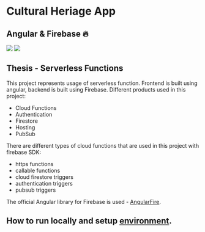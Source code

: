 # Cultural Heriage App
## Angular & Firebase 🔥
![](https://img.shields.io/badge/Angular-E23237?style=&logo=angular&logoColor=white)
![](https://img.shields.io/badge/Firebase-FFCA28?style=&logo=firebase&logoColor=white)

## Thesis - Serverless Functions
This project represents usage of serverless function. Frontend is built using angular, backend is built using Firebase. Different products used in this project:
- Cloud Functions
- Authentication
- Firestore
- Hosting
- PubSub

There are different types of cloud functions that are used in this project with firebase SDK:
- https functions
- callable functions
- cloud firestore triggers
- authentication triggers
- pubsub triggers

The official Angular library for Firebase is used - [AngularFire](https://github.com/angular/angularfire).

## How to run locally and setup [environment](app/README.md).


